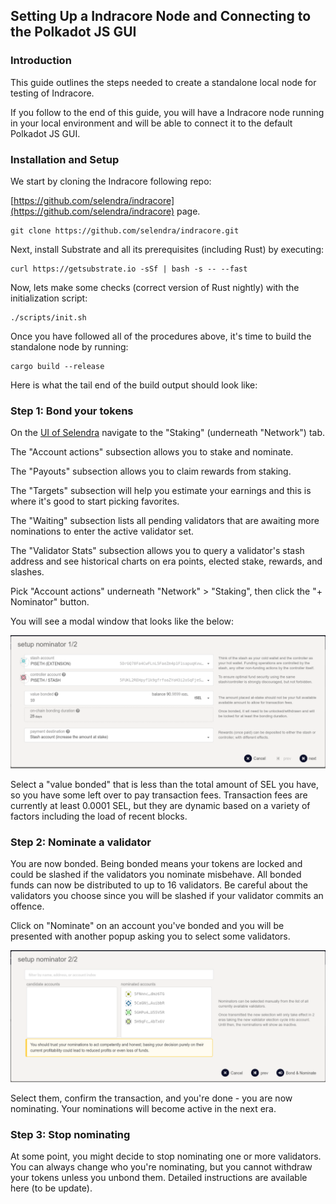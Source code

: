 ## Setting Up a Indracore Node and Connecting to the Polkadot JS GUI
### Introduction
This guide outlines the steps needed to create a standalone local node for testing of Indracore.

If you follow to the end of this guide, you will have a Indracore node running in your local environment and will be able to connect it to the default Polkadot JS GUI.

### Installation and Setup
We start by cloning the Indracore following repo:

[https://github.com/selendra/indracore](https://github.com/selendra/indracore) page.

```
git clone https://github.com/selendra/indracore.git
```
Next, install Substrate and all its prerequisites (including Rust) by executing:

```
curl https://getsubstrate.io -sSf | bash -s -- --fast
```
Now, lets make some checks (correct version of Rust nightly) with the initialization script:

```
./scripts/init.sh
```
Once you have followed all of the procedures above, it's time to build the standalone node by running:

```
cargo build --release
```
Here is what the tail end of the build output should look like:

### Step 1: Bond your tokens
On the [UI of Selendra](https://testnet.selendra.org) navigate to the "Staking" (underneath "Network") tab.

The "Account actions" subsection allows you to stake and nominate.

The "Payouts" subsection allows you to claim rewards from staking.

The "Targets" subsection will help you estimate your earnings and this is where it's good to start picking favorites.

The "Waiting" subsection lists all pending validators that are awaiting more nominations to enter the active validator set.

The "Validator Stats" subsection allows you to query a validator's stash address and see historical charts on era points, elected stake, rewards, and slashes.

Pick "Account actions" underneath "Network" > "Staking", then click the "+ Nominator" button.

You will see a modal window that looks like the below:

![Nominator](../assets/nominator.png "Nominator")

Select a "value bonded" that is less than the total amount of SEL you have, so you have some left over to pay transaction fees. Transaction fees are currently at least 0.0001 SEL, but they are dynamic based on a variety of factors including the load of recent blocks.

### Step 2: Nominate a validator

You are now bonded. Being bonded means your tokens are locked and could be slashed if the validators you nominate misbehave. All bonded funds can now be distributed to up to 16 validators. Be careful about the validators you choose since you will be slashed if your validator commits an offence.

Click on "Nominate" on an account you've bonded and you will be presented with another popup asking you to select some validators.

![Choose Nominator](../assets/nominator2.png "Choose Nominator")

Select them, confirm the transaction, and you're done - you are now nominating. Your nominations will become active in the next era.

### Step 3: Stop nominating

At some point, you might decide to stop nominating one or more validators. You can always change who you're nominating, but you cannot withdraw your tokens unless you unbond them. Detailed instructions are available here (to be update).